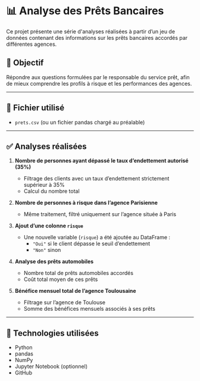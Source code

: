 # 📊 Analyse des Prêts Bancaires

Ce projet présente une série d'analyses réalisées à partir d’un jeu de données contenant des informations sur les prêts bancaires accordés par différentes agences.

## 🔎 Objectif
Répondre aux questions formulées par le responsable du service prêt, afin de mieux comprendre les profils à risque et les performances des agences.

---

## 📁 Fichier utilisé
- `prets.csv` (ou un fichier pandas chargé au préalable)

---

## ✅ Analyses réalisées

1. **Nombre de personnes ayant dépassé le taux d’endettement autorisé (35%)**
   - Filtrage des clients avec un taux d’endettement strictement supérieur à 35%
   - Calcul du nombre total

2. **Nombre de personnes à risque dans l’agence Parisienne**
   - Même traitement, filtré uniquement sur l’agence située à Paris

3. **Ajout d’une colonne `risque`**
   - Une nouvelle variable (`risque`) a été ajoutée au DataFrame :
     - `"Oui"` si le client dépasse le seuil d’endettement
     - `"Non"` sinon

4. **Analyse des prêts automobiles**
   - Nombre total de prêts automobiles accordés
   - Coût total moyen de ces prêts

5. **Bénéfice mensuel total de l’agence Toulousaine**
   - Filtrage sur l’agence de Toulouse
   - Somme des bénéfices mensuels associés à ses prêts

---

## 🧠 Technologies utilisées

- Python
- pandas
- NumPy
- Jupyter Notebook (optionnel)
- GitHub

